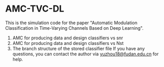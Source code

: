 # AMC-TVC-DL
This is the simulation code for the paper "Automatic Modulation Classification in Time-Varying Channels Based on Deep Learning". 
1. AMC for producing data and design classifiers vs snr
2. AMC for producing data and design classifiers vs Nst
3. The branch structure of the stored classifier file
If you have any questions, you can contact the author via yuzhou18@fudan.edu.cn for help.



